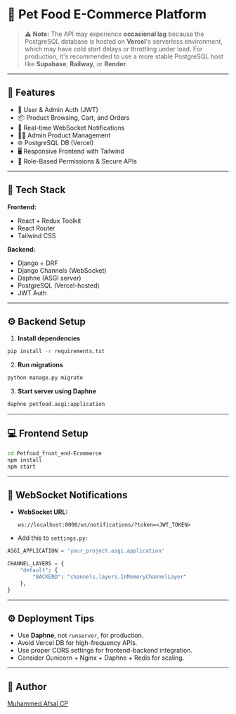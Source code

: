 # 🐾 Pet Food E-Commerce Platform

> ⚠️ **Note:** The API may experience **occasional lag** because the PostgreSQL database is hosted on **Vercel**'s serverless environment, which may have cold start delays or throttling under load. For production, it's recommended to use a more stable PostgreSQL host like **Supabase**, **Railway**, or **Render**.

---

## 🚀 Features

- 🛒 User & Admin Auth (JWT)
- 📦 Product Browsing, Cart, and Orders
- 🔔 Real-time WebSocket Notifications
- 🧑‍💼 Admin Product Management
- 🌐 PostgreSQL DB (Vercel)
- 🖥️ Responsive Frontend with Tailwind
- 🔐 Role-Based Permissions & Secure APIs

---

## 🧱 Tech Stack

**Frontend:**
- React + Redux Toolkit
- React Router
- Tailwind CSS

**Backend:**
- Django + DRF
- Django Channels (WebSocket)
- Daphne (ASGI server)
- PostgreSQL (Vercel-hosted)
- JWT Auth

---

## ⚙️ Backend Setup

1. **Install dependencies**

```bash
pip install -r requirements.txt
```

2. **Run migrations**

```bash
python manage.py migrate
```

3. **Start server using Daphne**

```bash
daphne petfood.asgi:application
```

---

## 💻 Frontend Setup

```bash
cd Petfood_front_end-Ecommerce
npm install
npm start
```

---

## 🔌 WebSocket Notifications

- **WebSocket URL:**
  ```
  ws://localhost:8000/ws/notifications/?token=<JWT_TOKEN>
  ```

- Add this to `settings.py`:
```python
ASGI_APPLICATION = 'your_project.asgi.application'

CHANNEL_LAYERS = {
    "default": {
        "BACKEND": "channels.layers.InMemoryChannelLayer"
    },
}
```

---


## ⚙️ Deployment Tips

- Use **Daphne**, not `runserver`, for production.
- Avoid Vercel DB for high-frequency APIs.
- Use proper CORS settings for frontend-backend integration.
- Consider Gunicorn + Nginx + Daphne + Redis for scaling.

---

## 👤 Author

[Muhammed Afsal CP](https://github.com/MuhammedAfsalCP)
